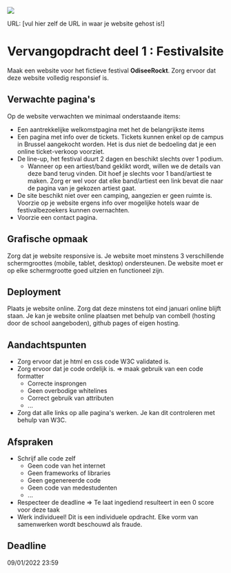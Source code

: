 <p><a href="../../actions"><img src="../../workflows/W3Validator/badge.svg"></a></p>

URL: [vul hier zelf de URL in waar je website gehost is!] 

# Vervangopdracht deel 1 : Festivalsite
Maak een website voor het fictieve festival __OdiseeRockt__. Zorg ervoor dat deze website volledig responsief is.

## Verwachte pagina's
Op de website verwachten we minimaal onderstaande items:
* Een aantrekkelijke welkomstpagina met het de belangrijkste items
* Een pagina met info over de tickets. Tickets kunnen enkel op de campus in Brussel aangekocht worden. Het is dus niet de bedoeling dat je een online ticket-verkoop voorziet.
* De line-up, het festival duurt 2 dagen en beschikt slechts over 1 podium. 
  * Wanneer op een artiest/band geklikt wordt, willen we de details van deze band terug vinden. Dit hoef je slechts voor 1 band/artiest te maken. Zorg er wel voor dat elke band/artiest een link bevat die naar de pagina van je gekozen artiest gaat.
* De site beschikt niet over een camping, aangezien er geen ruimte is. Voorzie op je website ergens info over mogelijke hotels waar de festivalbezoekers kunnen overnachten.
* Voorzie een contact pagina. 

## Grafische opmaak
Zorg dat je website responsive is. Je website moet minstens 3 verschillende schermgroottes (mobile, tablet, desktop) ondersteunen. De website moet er op elke schermgrootte goed uitzien en functioneel zijn.

## Deployment
Plaats je website online. Zorg dat deze minstens tot eind januari online blijft staan.  Je kan je website online plaatsen met behulp van combell (hosting door de school aangeboden), github pages of eigen hosting.

## Aandachtspunten
* Zorg ervoor dat je html en css code W3C validated is.
* Zorg ervoor dat je code ordelijk is. => maak gebruik van een code formatter
  * Correcte insprongen
  * Geen overbodige whitelines
  * Correct gebruik van attributen
  * ...
* Zorg dat alle links op alle pagina's werken. Je kan dit controleren met behulp van W3C.
 
## Afspraken
* Schrijf alle code zelf
  * Geen code van het internet
  * Geen frameworks of libraries
  * Geen gegenereerde code
  * Geen code van medestudenten
  * ...
* Respecteer de deadline => Te laat ingediend resulteert in een 0 score voor deze taak
* Werk individueel! Dit is een individuele opdracht. Elke vorm van samenwerken wordt beschouwd als fraude.
## Deadline
09/01/2022 23:59